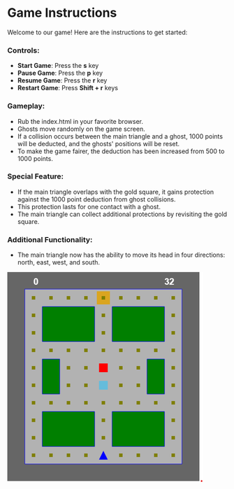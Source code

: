 # Game Instructions

Welcome to our game! Here are the instructions to get started:

### Controls:
- **Start Game**: Press the **s** key
- **Pause Game**: Press the **p** key
- **Resume Game**: Press the **r** key
- **Restart Game**: Press **Shift + r** keys

### Gameplay:
- Rub the index.html in your favorite browser.
- Ghosts move randomly on the game screen.
- If a collision occurs between the main triangle and a ghost, 1000 points will be deducted, and the ghosts' positions will be reset.
- To make the game fairer, the deduction has been increased from 500 to 1000 points.

### Special Feature:
- If the main triangle overlaps with the gold square, it gains protection against the 1000 point deduction from ghost collisions.
- This protection lasts for one contact with a ghost.
- The main triangle can collect additional protections by revisiting the gold square.

### Additional Functionality:
- The main triangle now has the ability to move its head in four directions: north, east, west, and south.


![Screenshot 1](/Images/Screenshot_1.png)